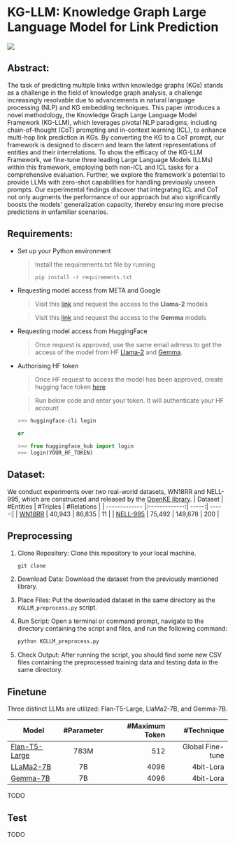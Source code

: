 # KG-LLM: Knowledge Graph Large Language Model for Link Prediction

![](images/KG1.png?raw=true)

## Abstract:
The task of predicting multiple links within knowledge graphs (KGs) stands as a challenge in the field of knowledge graph analysis, a challenge increasingly resolvable due to advancements in natural language processing (NLP) and KG embedding techniques. This paper introduces a novel methodology, the Knowledge Graph Large Language Model Framework (KG-LLM), which leverages pivotal NLP paradigms, including chain-of-thought (CoT) prompting and in-context learning (ICL), to enhance multi-hop link prediction in KGs. By converting the KG to a CoT prompt, our framework is designed to discern and learn the latent representations of entities and their interrelations. To show the efficacy of the KG-LLM Framework, we fine-tune three leading Large Language Models (LLMs) within this framework, employing both non-ICL and ICL tasks for a comprehensive evaluation. Further, we explore the framework's potential to provide LLMs with zero-shot capabilities for handling previously unseen prompts. Our experimental findings discover that integrating ICL and CoT not only augments the performance of our approach but also significantly boosts the models' generalization capacity, thereby ensuring more precise predictions in unfamiliar scenarios.

## Requirements:
- Set up your Python environment
  
  > Install the requirements.txt file by running
  > ```python
  > pip install -r requirements.txt
  > ```

- Requesting model access from META and Google

  > Visit this [link](https://ai.meta.com/llama/) and request the access to the **Llama-2** models
  
  > Visit this [link](https://blog.google/technology/developers/gemma-open-models/) and request the access to the **Gemma** models

- Requesting model access from HuggingFace

  > Once request is approved, use the same email adrress to get the access of the model from HF [Llama-2](https://huggingface.co/meta-llama/Llama-2-7b) and [Gemma](https://huggingface.co/google/gemma-7b).

- Authorising HF token

  > Once HF request to access the model has been approved, create hugging face token [here](https://huggingface.co/settings/tokens)

  > Run below code and enter your token. It will authenticate your HF account
  ```python
  >>> huggingface-cli login
  
  or
  
  >>> from huggingface_hub import login
  >>> login(YOUR_HF_TOKEN)
  ```

## Dataset:
We conduct experiments over *two* real-world datasets, WN18RR and NELL-995, which are constructed and released by the [OpenKE library](https://github.com/thunlp/OpenKE/tree/OpenKE-PyTorch).
| Dataset  | #Entities | #Triples  | #Relations  |
| ------------- |:-------------:| -----:| -----:|
| [WN18RR](https://github.com/thunlp/OpenKE/tree/OpenKE-PyTorch/benchmarks/WN18RR)      | 40,943 | 86,835 | 11 |
| [NELL-995](https://github.com/thunlp/OpenKE/tree/OpenKE-PyTorch/benchmarks/NELL-995)      | 75,492      |   149,678 |   200 |

## Preprocessing

1. Clone Repository: Clone this repository to your local machine.

   ```python
   git clone
   ```

3. Download Data: Download the dataset from the previously mentioned library.

4. Place Files: Put the downloaded dataset in the same directory as the `KGLLM_preprocess.py` script.

5. Run Script: Open a terminal or command prompt, navigate to the directory containing the script and files, and run the following command:
   ```python
   python KGLLM_preprocess.py
   ```
5. Check Output: After running the script, you should find some new CSV files containing the preprocessed training data and testing data in the same directory.

## Finetune
Three distinct LLMs are utilized: Flan-T5-Large, LlaMa2-7B, and Gemma-7B.

| Model  | #Parameter | #Maximum Token  | #Technique  |
| ------------- |:-------------:| -----:| -----:|
| [Flan-T5-Large](https://huggingface.co/google/flan-t5-large)  | 783M | 512 | Global Fine-tune |
| [LLaMa2-7B](https://huggingface.co/meta-llama/Llama-2-7b-hf)      | 7B      |   4096 |   4bit-Lora |
| [Gemma-7B](https://huggingface.co/google/gemma-7b)      | 7B      |   4096 |   4bit-Lora |

TODO

## Test
TODO
